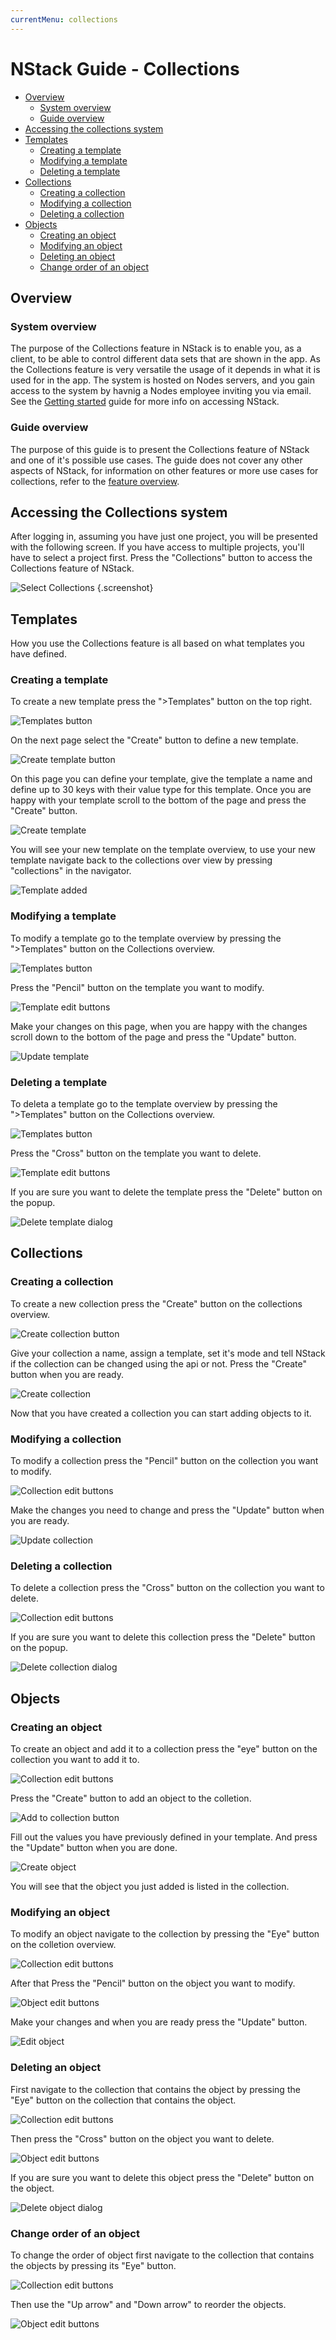 ```yaml
---
currentMenu: collections
---
```


# NStack Guide - Collections

* [Overview](#overview)
	* [System overview](#system-overview)
	* [Guide overview](#guide-overview)
* [Accessing the collections system](#accessing-the-collections-system)
* [Templates](#templates)
	* [Creating a template](#creating-a-template)
	* [Modifying a template](#modifying-a-template)
	* [Deleting a template](#deleting-a-template)
* [Collections](#collections)
	* [Creating a collection](#creating-a-collection)
	* [Modifying a collection](#modifying-a-collection)
	* [Deleting a collection](#deleting-a-collection)
* [Objects](#objects)
	* [Creating an object](#creating-an-object)
	* [Modifying an object](#modifying-an-object)
	* [Deleting an object](#deleting-an-object)
	* [Change order of an object](#change-order-of-an-object) 

## Overview
### System overview

The purpose of the Collections feature in NStack is to enable you, as a client, to be able to control different data sets that are shown in the app. As the Collections feature is very versatile the usage of it depends in what it is used for in the app. The system is hosted on Nodes servers, and you gain access to the system by havnig a Nodes employee inviting you via email.
See the [Getting started](getting-started.html) guide for more info on accessing NStack.

### Guide overview

The purpose of this guide is to present the Collections feature of NStack and one of it's possible use cases. The guide does not cover any other aspects of NStack, for information on other features or more use cases for collections, refer to the [feature overview](../../features/collections.html).

## Accessing the Collections system

After logging in, assuming you have just one project, you will be presented with the following screen. If you have access to multiple projects, you'll have to select a project first. Press the "Collections" button to access the Collections feature of NStack.

![Select Collections](../../images/Guides/Collections/select_collections2.png) {.screenshot}

## Templates

How you use the Collections feature is all based on what templates you have defined.

### Creating a template

To create a new template press the ">Templates" button on the top right.

![Templates button](../../images/Guides/Collections/template_button.png)

On the next page select the "Create" button to define a new template.

![Create template button](../../images/Guides/Collections/create_template_button.png)

On this page you can define your template, give the template a name and define up to 30 keys with their value type for this template.
Once you are happy with your template scroll to the bottom of the page and press the "Create" button.

![Create template](../../images/Guides/Collections/create_template.png)

You will see your new template on the template overview, to use your new template navigate back to the collections over view by pressing "collections" in the navigator.

![Template added](../../images/Guides/Collections/template_added.png)

### Modifying a template

To modify a template go to the template overview by pressing the ">Templates" button on the Collections overview.

![Templates button](../../images/Guides/Collections/template_button.png)

Press the "Pencil" button on the template you want to modify.

![Template edit buttons](../../images/Guides/Collections/template_edit_buttons.png)

Make your changes on this page, when you are happy with the changes scroll down to the bottom of the page and press the "Update" button.

![Update template](../../images/Guides/Collections/update_template.png)

### Deleting a template

To deleta a template go to the template overview by pressing the ">Templates" button on the Collections overview.

![Templates button](../../images/Guides/Collections/template_button.png)

Press the "Cross" button on the template you want to delete.

![Template edit buttons](../../images/Guides/Collections/template_edit_buttons.png)

If you are sure you want to delete the template press the "Delete" button on the popup.

![Delete template dialog](../../images/Guides/Collections/delete_template_dialog.png)

## Collections
### Creating a collection

To create a new collection press the "Create" button on the collections overview.

![Create collection button](../../images/Guides/Collections/create_collection_button.png)

Give your collection a name, assign a template, set it's mode and tell NStack if the collection can be changed using the api or not.
Press the "Create" button when you are ready.

![Create collection](../../images/Guides/Collections/create_collection.png)

Now that you have created a collection you can start adding objects to it.

### Modifying a collection

To modify a collection press the "Pencil" button on the collection you want to modify.

![Collection edit buttons](../../images/Guides/Collections/collection_edit_buttons.png)

Make the changes you need to change and press the "Update" button when you are ready.

![Update collection](../../images/Guides/Collections/update_collection.png)

### Deleting a collection

To delete a collection press the "Cross" button on the collection you want to delete.

![Collection edit buttons](../../images/Guides/Collections/collection_edit_buttons.png)

If you are sure you want to delete this collection press the "Delete" button on the popup.

![Delete collection dialog](../../images/Guides/Collections/delete_collection_dialog.png)

## Objects
### Creating an object

To create an object and add it to a collection press the "eye" button on the collection you want to add it to.

![Collection edit buttons](../../images/Guides/Collections/collection_edit_buttons.png)

Press the "Create" button to add an object to the colletion.

![Add to collection button](../../images/Guides/Collections/add_object_button.png)

Fill out the values you have previously defined in your template.
And press the "Update" button when you are done.

![Create object](../../images/Guides/Collections/create_object.png)

You will see that the object you just added is listed in the collection.

### Modifying an object

To modify an object navigate to the collection by pressing the "Eye" button on the colletion overview.

![Collection edit buttons](../../images/Guides/Collections/collection_edit_buttons.png)

After that Press the "Pencil" button on the object you want to modify.

![Object edit buttons](../../images/Guides/Collections/object_edit_buttons.png)

Make your changes and when you are ready press the "Update" button.

![Edit object](../../images/Guides/Collections/update_object.png)

### Deleting an object

First navigate to the collection that contains the object by pressing the "Eye" button on the collection that contains the object.

![Collection edit buttons](../../images/Guides/Collections/collection_edit_buttons.png)

Then press the "Cross" button on the object you want to delete. 

![Object edit buttons](../../images/Guides/Collections/object_edit_buttons.png)

If you are sure you want to delete this object press the "Delete" button on the object.

![Delete object dialog](../../images/Guides/Collections/delete_object_dialog.png)

### Change order of an object

To change the order of object first navigate to the collection that contains the objects by pressing its "Eye" button.

![Collection edit buttons](../../images/Guides/Collections/collection_edit_buttons.png)

Then use the "Up arrow" and "Down arrow" to reorder the objects.

![Object edit buttons](../../images/Guides/Collections/object_edit_buttons.png)



